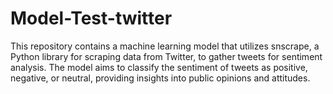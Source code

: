 # Model-Test-twitter
This repository contains a machine learning model that utilizes snscrape, a Python library for scraping data from Twitter, to gather tweets for sentiment analysis. The model aims to classify the sentiment of tweets as positive, negative, or neutral, providing insights into public opinions and attitudes.

